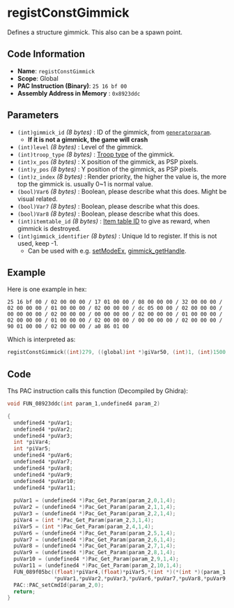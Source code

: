# registConstGimmick

Defines a structure gimmick. This also can be a spawn point.

## Code Information

- **Name**: `registConstGimmick`
- **Scope**: Global
- **PAC Instruction (Binary)**: `25 16 bf 00`
- **Assembly Address in Memory** : `0x8923ddc`

## Parameters

- `(int)gimmick_id` *(8 bytes)* : ID of the gimmick, from [`generatorparam`](./guide/reference-table.md#generatorparam).
   - **If it is not a gimmick, the game will crash**
- `(int)level` *(8 bytes)* : Level of the gimmick.
- `(int)troop_type` *(8 bytes)* : [Troop type](./guide/reference-table.md#troop-types) of the gimmick.
- `(int)x_pos` *(8 bytes)* : X position of the gimmick, as PSP pixels.
- `(int)y_pos` *(8 bytes)* : Y position of the gimmick, as PSP pixels.
- `(int)z_index` *(8 bytes)* : Render priority, the higher the value is, the more top the gimmick is. usually 0~1 is normal value.
- `(bool)Var6` *(8 bytes)* : Boolean, please describe what this does. Might be visual related.
- `(bool)Var7` *(8 bytes)* : Boolean, please describe what this does.
- `(bool)Var8` *(8 bytes)* : Boolean, please describe what this does.
- `(int)itemtable_id` *(8 bytes)* : [Item table ID](./beginappearitem.md) to give as reward, when gimmick is destroyed.
- `(int)gimmick_identifier` *(8 bytes)* : Unique Id to register. If this is not used, keep -1.
   - Can be used with e.g. [setModeEx](./setmodeex.md), [gimmick_getHandle](./gimmick_gethandle.md).

## Example

Here is one example in hex:

```25 16 bf 00 / 02 00 00 00 / 17 01 00 00 / 08 00 00 00 / 32 00 00 00 / 02 00 00 00 / 01 00 00 00 / 02 00 00 00 / dc 05 00 00 / 02 00 00 00 / 00 00 00 00 / 02 00 00 00 / 00 00 00 00 / 02 00 00 00 / 01 00 00 00 / 02 00 00 00 / 01 00 00 00 / 02 00 00 00 / 00 00 00 00 / 02 00 00 00 / 90 01 00 00 / 02 00 00 00 / a0 86 01 00```

Which is interpreted as:

```c
registConstGimmick((int)279, ((global)int *)giVar50, (int)1, (int)1500, (int)0, (int)0, (int)1, (int)1, (int)0, (int)400, (int)100000)
```

## Code

Ths PAC instruction calls this function (Decompiled by Ghidra):

```c
void FUN_08923ddc(int param_1,undefined4 param_2)

{
  undefined4 *puVar1;
  undefined4 *puVar2;
  undefined4 *puVar3;
  int *piVar4;
  int *piVar5;
  undefined4 *puVar6;
  undefined4 *puVar7;
  undefined4 *puVar8;
  undefined4 *puVar9;
  undefined4 *puVar10;
  undefined4 *puVar11;
  
  puVar1 = (undefined4 *)Pac_Get_Param(param_2,0,1,4);
  puVar2 = (undefined4 *)Pac_Get_Param(param_2,1,1,4);
  puVar3 = (undefined4 *)Pac_Get_Param(param_2,2,1,4);
  piVar4 = (int *)Pac_Get_Param(param_2,3,1,4);
  piVar5 = (int *)Pac_Get_Param(param_2,4,1,4);
  puVar6 = (undefined4 *)Pac_Get_Param(param_2,5,1,4);
  puVar7 = (undefined4 *)Pac_Get_Param(param_2,6,1,4);
  puVar8 = (undefined4 *)Pac_Get_Param(param_2,7,1,4);
  puVar9 = (undefined4 *)Pac_Get_Param(param_2,8,1,4);
  puVar10 = (undefined4 *)Pac_Get_Param(param_2,9,1,4);
  puVar11 = (undefined4 *)Pac_Get_Param(param_2,10,1,4);
  FUN_089f05bc((float)*piVar4,(float)*piVar5,*(int *)(*(int *)(param_1 + 0x10) + 0x118) + 0x7e44,
               *puVar1,*puVar2,*puVar3,*puVar6,*puVar7,*puVar8,*puVar9,*puVar10,*puVar11);
  PAC::PAC_setCmdId(param_2,0);
  return;
}
```

